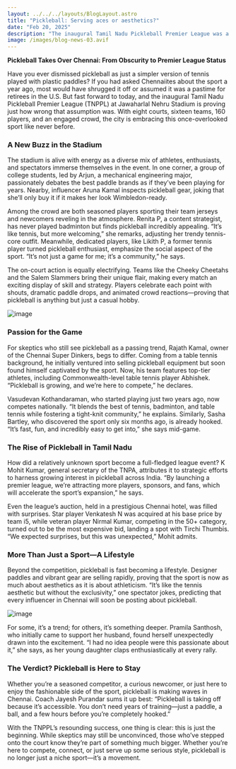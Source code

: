 ```yaml
---
layout: ../../../layouts/BlogLayout.astro 
title: "Pickleball: Serving aces or aesthetics?"
date: "Feb 20, 2025"
description: "The inaugural Tamil Nadu Pickleball Premier League was a showcase of how Chennai has embraced the hitherto niche sport."
image: /images/blog-news-03.avif
---
```


**Pickleball Takes Over Chennai: From Obscurity to Premier League Status**

Have you ever dismissed pickleball as just a simpler version of tennis played with plastic paddles? If you had asked Chennaiites about the sport a year ago, most would have shrugged it off or assumed it was a pastime for retirees in the U.S. But fast forward to today, and the inaugural Tamil Nadu Pickleball Premier League (TNPPL) at Jawaharlal Nehru Stadium is proving just how wrong that assumption was. With eight courts, sixteen teams, 160 players, and an engaged crowd, the city is embracing this once-overlooked sport like never before.

### A New Buzz in the Stadium

The stadium is alive with energy as a diverse mix of athletes, enthusiasts, and spectators immerse themselves in the event. In one corner, a group of college students, led by Arjun, a mechanical engineering major, passionately debates the best paddle brands as if they’ve been playing for years. Nearby, influencer Aruna Kamal inspects pickleball gear, joking that she’ll only buy it if it makes her look Wimbledon-ready.

Among the crowd are both seasoned players sporting their team jerseys and newcomers reveling in the atmosphere. Renita P, a content strategist, has never played badminton but finds pickleball incredibly appealing. “It’s like tennis, but more welcoming,” she remarks, adjusting her trendy tennis-core outfit. Meanwhile, dedicated players, like Likith P, a former tennis player turned pickleball enthusiast, emphasize the social aspect of the sport. “It’s not just a game for me; it’s a community,” he says.

The on-court action is equally electrifying. Teams like the Cheeky Cheetahs and the Salem Slammers bring their unique flair, making every match an exciting display of skill and strategy. Players celebrate each point with shouts, dramatic paddle drops, and animated crowd reactions—proving that pickleball is anything but just a casual hobby.

![image](https://media.assettype.com/newindianexpress%2F2025-02-17%2Ff3wknt1q%2Fapickleball211502chn1.jpg)

### Passion for the Game

For skeptics who still see pickleball as a passing trend, Rajath Kamal, owner of the Chennai Super Dinkers, begs to differ. Coming from a table tennis background, he initially ventured into selling pickleball equipment but soon found himself captivated by the sport. Now, his team features top-tier athletes, including Commonwealth-level table tennis player Abhishek. “Pickleball is growing, and we’re here to compete,” he declares.

Vasudevan Kothandaraman, who started playing just two years ago, now competes nationally. “It blends the best of tennis, badminton, and table tennis while fostering a tight-knit community,” he explains. Similarly, Sasha Bartley, who discovered the sport only six months ago, is already hooked. “It’s fast, fun, and incredibly easy to get into,” she says mid-game.

### The Rise of Pickleball in Tamil Nadu

How did a relatively unknown sport become a full-fledged league event? K Mohit Kumar, general secretary of the TNPA, attributes it to strategic efforts to harness growing interest in pickleball across India. “By launching a premier league, we’re attracting more players, sponsors, and fans, which will accelerate the sport’s expansion,” he says.

Even the league’s auction, held in a prestigious Chennai hotel, was filled with surprises. Star player Venkatesh N was acquired at his base price by team i5, while veteran player Nirmal Kumar, competing in the 50+ category, turned out to be the most expensive bid, landing a spot with Tirchi Thumbis. “We expected surprises, but this was unexpected,” Mohit admits.

### More Than Just a Sport—A Lifestyle

Beyond the competition, pickleball is fast becoming a lifestyle. Designer paddles and vibrant gear are selling rapidly, proving that the sport is now as much about aesthetics as it is about athleticism. “It’s like the tennis aesthetic but without the exclusivity,” one spectator jokes, predicting that every influencer in Chennai will soon be posting about pickleball.

![image](https://media.assettype.com/newindianexpress%2F2025-02-17%2Fqlpokvbq%2Fapickleball121502chn1.jpg)

For some, it’s a trend; for others, it’s something deeper. Pramila Santhosh, who initially came to support her husband, found herself unexpectedly drawn into the excitement. “I had no idea people were this passionate about it,” she says, as her young daughter claps enthusiastically at every rally.

### The Verdict? Pickleball is Here to Stay

Whether you’re a seasoned competitor, a curious newcomer, or just here to enjoy the fashionable side of the sport, pickleball is making waves in Chennai. Coach Jayesh Purandar sums it up best: “Pickleball is taking off because it’s accessible. You don’t need years of training—just a paddle, a ball, and a few hours before you’re completely hooked.”

With the TNPPL’s resounding success, one thing is clear: this is just the beginning. While skeptics may still be unconvinced, those who’ve stepped onto the court know they’re part of something much bigger. Whether you’re here to compete, connect, or just serve up some serious style, pickleball is no longer just a niche sport—it’s a movement.